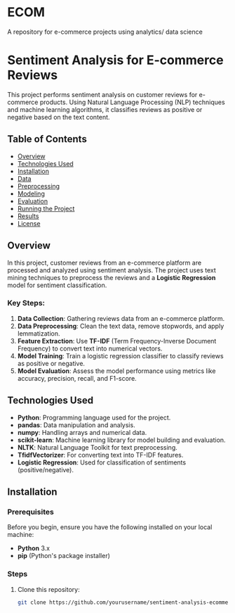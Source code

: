 # ECOM

A repository for e-commerce projects using analytics/ data science

# Sentiment Analysis for E-commerce Reviews

This project performs sentiment analysis on customer reviews for e-commerce products. Using Natural Language Processing (NLP) techniques and machine learning algorithms, it classifies reviews as positive or negative based on the text content.

## Table of Contents

- [Overview](#overview)
- [Technologies Used](#technologies-used)
- [Installation](#installation)
- [Data](#data)
- [Preprocessing](#preprocessing)
- [Modeling](#modeling)
- [Evaluation](#evaluation)
- [Running the Project](#running-the-project)
- [Results](#results)
- [License](#license)

## Overview

In this project, customer reviews from an e-commerce platform are processed and analyzed using sentiment analysis. The project uses text mining techniques to preprocess the reviews and a **Logistic Regression** model for sentiment classification.

### Key Steps:
1. **Data Collection**: Gathering reviews data from an e-commerce platform.
2. **Data Preprocessing**: Clean the text data, remove stopwords, and apply lemmatization.
3. **Feature Extraction**: Use **TF-IDF** (Term Frequency-Inverse Document Frequency) to convert text into numerical vectors.
4. **Model Training**: Train a logistic regression classifier to classify reviews as positive or negative.
5. **Model Evaluation**: Assess the model performance using metrics like accuracy, precision, recall, and F1-score.

## Technologies Used

- **Python**: Programming language used for the project.
- **pandas**: Data manipulation and analysis.
- **numpy**: Handling arrays and numerical data.
- **scikit-learn**: Machine learning library for model building and evaluation.
- **NLTK**: Natural Language Toolkit for text preprocessing.
- **TfidfVectorizer**: For converting text into TF-IDF features.
- **Logistic Regression**: Used for classification of sentiments (positive/negative).

## Installation

### Prerequisites

Before you begin, ensure you have the following installed on your local machine:

- **Python** 3.x
- **pip** (Python's package installer)

### Steps

1. Clone this repository:
   ```bash
   git clone https://github.com/yourusername/sentiment-analysis-ecommerce.git
